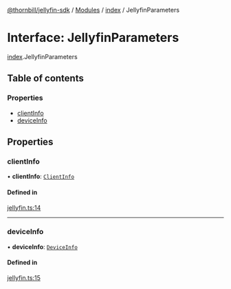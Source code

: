 [@thornbill/jellyfin-sdk](../README.md) / [Modules](../modules.md) / [index](../modules/index.md) / JellyfinParameters

# Interface: JellyfinParameters

[index](../modules/index.md).JellyfinParameters

## Table of contents

### Properties

- [clientInfo](index.JellyfinParameters.md#clientinfo)
- [deviceInfo](index.JellyfinParameters.md#deviceinfo)

## Properties

### clientInfo

• **clientInfo**: [`ClientInfo`](index.ClientInfo.md)

#### Defined in

[jellyfin.ts:14](https://github.com/thornbill/jellyfin-sdk-typescript/blob/029620a/src/jellyfin.ts#L14)

___

### deviceInfo

• **deviceInfo**: [`DeviceInfo`](index.DeviceInfo.md)

#### Defined in

[jellyfin.ts:15](https://github.com/thornbill/jellyfin-sdk-typescript/blob/029620a/src/jellyfin.ts#L15)
